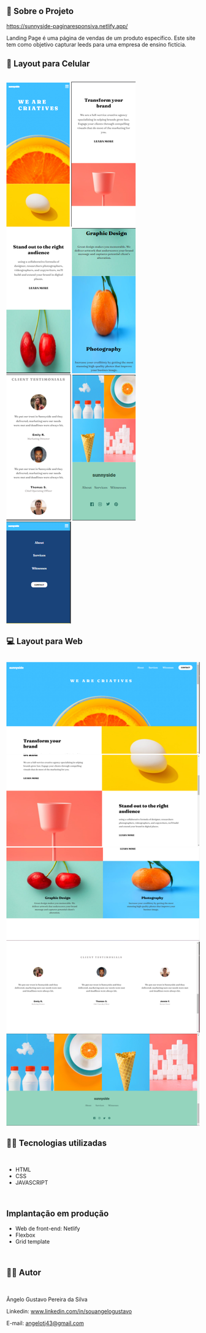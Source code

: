 ## 🔗 Sobre o Projeto

https://sunnyside-paginaresponsiva.netlify.app/

<p>
Landing Page é uma página de vendas de um produto específico.
Este site tem como objetivo capturar leeds para uma empresa de ensino fictícia.
</p>

## 📱 Layout para Celular
<br>
<img src="./imagens-page/mobile1.png"/>
<img src="./imagens-page/mobile2.png"/>
<img src="./imagens-page/mobile3.png"/>
<img src="./imagens-page/mobile4.png"/>
<img src="./imagens-page/mobile5.png"/>
<img src="./imagens-page/mobile6.png"/>
<img src="./imagens-page/mobile7.png"/>
<br>

## 💻 Layout para Web
<br>

<img src="./imagens-page/desktop1.png"/>
<img src="./imagens-page/desktop2.png"/>
<img src="./imagens-page/desktop3.png"/>
<img src="./imagens-page/desktop4.png"/>
<img src="./imagens-page/desktop5.png"/>
<br>

## 🧑‍💻 Tecnologias utilizadas
<br>

- HTML
- CSS
- JAVASCRIPT
<br>

## Implantação em produção

- Web de front-end: Netlify
- Flexbox
- Grid template
<br>

## 🧑‍💻 Autor
<br>

Ângelo Gustavo Pereira da Silva

Linkedin: www.linkedin.com/in/souangelogustavo

E-mail: angelotj43@gmail.com
